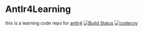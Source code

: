 # Antlr4Learning

this is a learning code repo for [antlr4](https://github.com/antlr/antlr4)
[![Build Status](https://travis-ci.org/michaelliao/openweixin.svg?branch=master)](https://travis-ci.org/michaelliao/openweixin)
[![codecov](https://codecov.io/gh/hjptriplebee/Chinese_poem_generator/branch/master/graph/badge.svg)](https://codecov.io/gh/hjptriplebee/Chinese_poem_generator)
